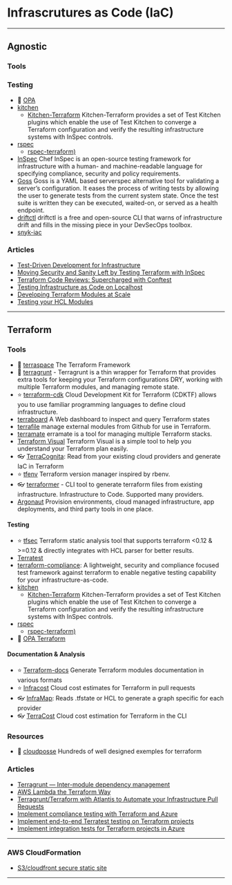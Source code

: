 # Infrascrutures as Code (IaC)




------------------------------------------------------------------------------------------------------

## Agnostic

### Tools

### Testing

- :star2: [OPA](https://www.openpolicyagent.org) 
- [kitchen](https://kitchen.ci/)
    - [Kitchen-Terraform](https://github.com/newcontext-oss/kitchen-terraform) Kitchen-Terraform provides a set of Test Kitchen plugins which enable the use of Test Kitchen to converge a Terraform configuration and verify the resulting infrastructure systems with InSpec controls.
- [rspec](https://rspec.info/)
    - [rspec-terraform)](https://github.com/bsnape/rspec-terraform)
- [InSpec](https://github.com/inspec/inspec) Chef InSpec is an open-source testing framework for infrastructure with a human- and machine-readable language for specifying compliance, security and policy requirements.
- [Goss](https://github.com/goss-org/goss) Goss is a YAML based serverspec alternative tool for validating a server’s configuration. It eases the process of writing tests by allowing the user to generate tests from the current system state. Once the test suite is written they can be executed, waited-on, or served as a health endpoint.
- [driftctl](https://driftctl.com/) driftctl is a free and open-source CLI that warns of infrastructure drift and fills in the missing piece in your DevSecOps toolbox.
- [snyk-iac](https://docs.snyk.io/scan-cloud-deployment/snyk-infrastructure-as-code/getting-started-snyk-iac)

### Articles

- [Test-Driven Development for Infrastructure](https://www.hashicorp.com/resources/test-driven-development-tdd-for-infrastructure)
- [Moving Security and Sanity Left by Testing Terraform with InSpec](https://www.hashicorp.com/resources/moving-security-and-sanity-left-by-testing-terraform-with-inspec)
- [Terraform Code Reviews: Supercharged with Conftest](https://www.hashicorp.com/resources/terraform-code-reviews-supercharged-with-conftest)
- [Testing Infrastructure as Code on Localhost](https://www.hashicorp.com/resources/testing-infrastructure-as-code-on-localhost)
- [Developing Terraform Modules at Scale](https://www.slideshare.net/TomStraub5/developing-terraform-modules-at-scale-hashitalks-2021)
- [Testing your HCL Modules](https://www.hashicorp.com/resources/testing-your-hcl-modules-in-terraform)

------------------------------------------------------------------------------------------------------

## Terraform

### Tools

- 🌟 [terraspace](https://terraspace.cloud/) The Terraform Framework
- 🌟 [terragrunt]() - Terragrunt is a thin wrapper for Terraform that provides extra tools for keeping your Terraform configurations DRY, working with multiple Terraform modules, and managing remote state.
- ⭐ [terraform-cdk](https://github.com/hashicorp/terraform-cdk) Cloud Development Kit for Terraform (CDKTF) allows you to use familiar programming languages to define cloud infrastructure.
- [terraboard](https://terraboard.io/) A Web dashboard to inspect and query Terraform states
- [terrafile](https://github.com/coretech/terrafile) manage external modules from Github for use in Terraform.
- [terramate](https://github.com/mineiros-io/terramate) erramate is a tool for managing multiple Terraform stacks.
- [Terraform Visual](https://github.com/hieven/terraform-visual) Terraform Visual is a simple tool to help you understand your Terraform plan easily.
- 👓 [TerraCognita](https://github.com/cycloidio/terracognita): Read from your existing cloud providers and generate IaC in Terraform
- ⭐ [tfenv](https://github.com/tfutils/tfenv) Terraform version manager inspired by rbenv.
- 👓 [terraformer](https://github.com/GoogleCloudPlatform/terraformer) - CLI tool to generate terraform files from existing infrastructure. Infrastructure to Code. Supported many providers.
- [Argonaut](https://www.argonaut.dev/) Provision environments, cloud managed infrastructure, app deployments, and third party tools in one place.

#### Testing

- ⭐ [tfsec](https://github.com/aquasecurity/tfsec) Terraform static analysis tool that supports terraform <0.12 & >=0.12 & directly integrates with HCL parser for better results.
- [Terratest](https://terratest.gruntwork.io/) 
- [terraform-compliance](https://terraform-compliance.com/): A lightweight, security and compliance focused test framework against terraform to enable negative testing capability for your infrastructure-as-code.
- [kitchen](https://kitchen.ci/)
    - [Kitchen-Terraform](https://github.com/newcontext-oss/kitchen-terraform) Kitchen-Terraform provides a set of Test Kitchen plugins which enable the use of Test Kitchen to converge a Terraform configuration and verify the resulting infrastructure systems with InSpec controls.
- [rspec](https://rspec.info/)
    - [rspec-terraform)](https://github.com/bsnape/rspec-terraform)
- :star2: [OPA Terraform](https://www.openpolicyagent.org/docs/latest/terraform/) 

#### Documentation & Analysis

- ⭐ [Terraform-docs](https://terraform-docs.io/) Generate Terraform modules documentation in various formats
- ⭐ [Infracost](https://www.infracost.io/) Cloud cost estimates for Terraform in pull requests
- 👓 [InfraMap](https://github.com/cycloidio/inframap): Reads .tfstate or HCL to generate a graph specific for each provider
- 👓 [TerraCost](https://github.com/cycloidio/terracost) Cloud cost estimation for Terraform in the CLI

### Resources

- 🌟 [cloudposse](https://github.com/cloudposse) Hundreds of well designed exemples for terraform

### Articles

- [Terragrunt — Inter-module dependency management](https://itnext.io/terragrunt-inter-module-dependency-management-36528693acdf)
- [AWS Lambda the Terraform Way](https://github.com/nsriram/lambda-the-terraform-way)
- [Terragrunt/Terraform with Atlantis to Automate your Infrastructure Pull Requests](https://medium.com/@unruly_mood/terragrunt-terraform-with-atlantis-to-automate-your-infrastructure-pull-requests-9832dd24e5bf)
- [Implement compliance testing with Terraform and Azure](https://learn.microsoft.com/en-us/azure/developer/terraform/best-practices-compliance-testing)
- [Implement end-to-end Terratest testing on Terraform projects](https://learn.microsoft.com/en-us/azure/developer/terraform/best-practices-end-to-end-testing)
- [Implement integration tests for Terraform projects in Azure](https://learn.microsoft.com/en-us/azure/developer/terraform/best-practices-integration-testing)

------------------------------------------------------------------------------------------------------

### AWS CloudFormation

- [S3/cloudfront secure static site](https://github.com/aws-samples/amazon-cloudfront-secure-static-site)

------------------------------------------------------------------------------------------------------

